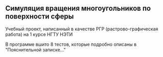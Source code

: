 ## Симуляция вращения многоугольников по поверхности сферы

Учебный проект, написанный в качестве РГР (растрово-графическая работа) на 1 курсе НГТУ НЭТИ

В программе вшито 8 тестов, которые подробно описаны в "Пояснительной записке..."

